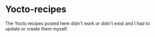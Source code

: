 # Yocto-recipes
The Yocto recipes posted here didn't work or didn't exist and I had to update or create them myself.
